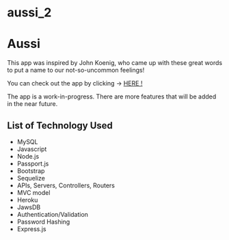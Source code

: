 # aussi_2

<h1>Aussi</h1>
<p>This app was inspired by John Koenig, who came up with these great words to put a name to our not-so-uncommon feelings!</p>


You can check out the app by clicking ->  <a href="https://theaussi.herokuapp.com/" > HERE ! </a>

<p>The app is a work-in-progress. There are more features that will be added in the near future.</p>

<h2>List of Technology Used</h2>
<ul>
  <li>MySQL</li>
  <li>Javascript</li>
  <li>Node.js</li>
  <li>Passport.js</li>
  <li>Bootstrap</li>
  <li>Sequelize</li>
  <li>APIs, Servers, Controllers, Routers</li>
  <li>MVC model</li>
  <li>Heroku</li>
  <li>JawsDB</li>
  <li>Authentication/Validation</li>
  <li>Password Hashing</li>
  <li>Express.js</li>
  </ul>


